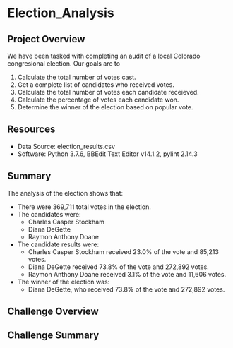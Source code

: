 # Election_Analysis

## Project Overview
We have been tasked with completing an audit of a local Colorado congresional election. Our goals are to
1. Calculate the total number of votes cast.
2. Get a complete list of candidates who received votes.
3. Calculate the total number of votes each candidate receieved.
4. Calculate the percentage of votes each candidate won.
5. Determine the winner of the election based on popular vote.

## Resources
- Data Source: election_results.csv
- Software: Python 3.7.6, BBEdit Text Editor v14.1.2, pylint 2.14.3

## Summary
The analysis of the election shows that:
- There were 369,711 total votes in the election.
- The candidates were:
	- Charles Casper Stockham
	- Diana DeGette
	- Raymon Anthony Doane
- The candidate results were:
	- Charles Casper Stockham received 23.0% of the vote and 85,213 votes.
	- Diana DeGette received 73.8% of the vote and 272,892 votes.
	- Raymon Anthony Doane received 3.1% of the vote and 11,606 votes.
- The winner of the election was:
	- Diana DeGette, who received 73.8% of the vote and 272,892 votes.

## Challenge Overview

## Challenge Summary
